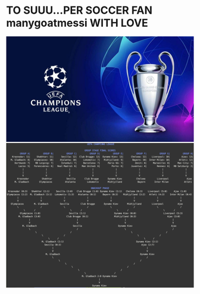 # TO SUUU...PER SOCCER FAN manygoatmessi WITH LOVE
![](docs/uefa-champions-league.jpg?raw=true)
![](docs/sample_result.png?raw=true)